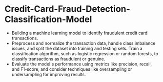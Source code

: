 # Credit-Card-Fraud-Detection-Classification-Model

* Building a machine learning model to identify fraudulent credit card
transactions.
* Preprocess and normalize the transaction data, handle class
imbalance issues, and split the dataset into training and testing sets.
Train a classification algorithm, such as logistic regression or random
forests, to classify transactions as fraudulent or genuine.
* Evaluate the model's performance using metrics like precision, recall,
and F1-score, and consider techniques like oversampling or
undersampling for improving results.
